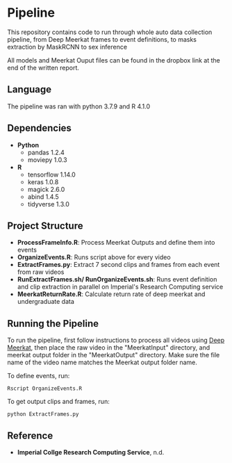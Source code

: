 # Pipeline
This repository contains code to run through whole auto data collection pipeline, from Deep Meerkat frames to event definitions, to masks extraction by MaskRCNN to sex inference

All models and Meerkat Ouput files can be found in the dropbox link at the end of the written report.

## Language
The pipeline was ran with python 3.7.9 and R 4.1.0

## Dependencies
- **Python**
    - pandas 1.2.4
    - moviepy 1.0.3
- **R**
    - tensorflow 1.14.0
    - keras 1.0.8
    - magick 2.6.0
    - abind 1.4.5
    - tidyverse 1.3.0


## Project Structure
- **ProcessFrameInfo.R**: Process Meerkat Outputs and define them into events
- **OrganizeEvents.R**: Runs script above for every video
- **ExtractFrames.py**: Extract 7 second clips and frames from each event from raw videos
- **RunExtractFrames.sh/ RunOrganizeEvents.sh**: Runs event definition and clip extraction in parallel on Imperial's Research Computing service
- **MeerkatReturnRate.R**: Calculate return rate of deep meerkat and undergraduate data

## Running the Pipeline
To run the pipeline, first follow instructions to process all videos using [Deep Meerkat](https://github.com/alexhang212/SparrowVis_Code/tree/master/DeepMeerkat), then place the raw video in the "MeerkatInput" directory, and meerkat output folder in the "MeerkatOutput" directory. Make sure the file name of the video name matches the Meerkat output folder name. 

To define events, run:
```
Rscript OrganizeEvents.R
```

To get output clips and frames, run:
```
python ExtractFrames.py
```

## Reference
- **Imperial Collge Research Computing Service**, n.d.